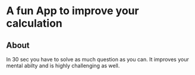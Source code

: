 # A fun App to improve your calculation
## About

In 30 sec you have to solve as much question as you can. It improves 
your mental abilty and is highly challenging as well.